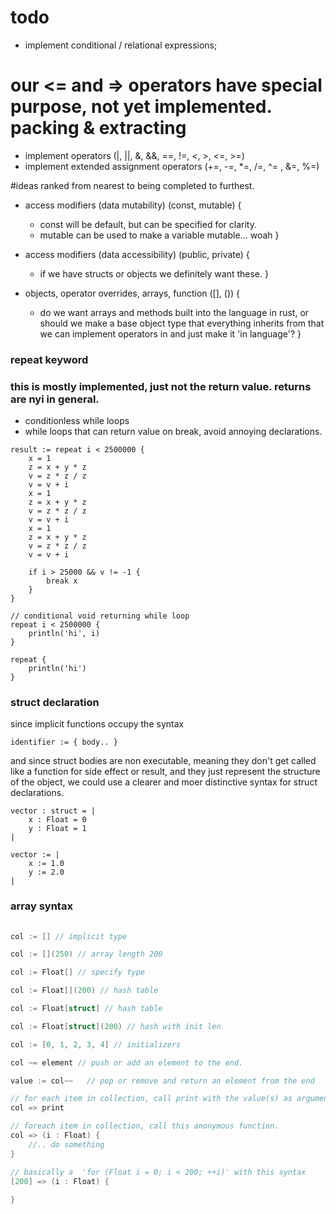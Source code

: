

# todo
- implement conditional / relational expressions;

# our <= and => operators have special purpose, not yet implemented. packing & extracting
- implement operators (|, ||, &, &&, ==, !=, <, >, <=, >=)
- implement extended assignment operators (+=, -=, *=, /=, ^= , &=, %=)

#ideas ranked from nearest to being completed to furthest.
- access modifiers (data mutability) (const, mutable) {
    - const will be default, but can be specified for clarity.
    - mutable can be used to make a variable mutable... woah
}

- access modifiers (data accessibility) (public, private) {
    - if we have structs or objects we definitely want these.
}

- objects, operator overrides, arrays, function ([], ()) {
    - do we want arrays and methods built into the language in rust, or should
    we make a base object type that everything inherits from that we can implement operators in 
    and just make it 'in language'?
}


### repeat keyword

### this is mostly implemented, just not the return value. returns are nyi in general.

- conditionless while loops
- while loops that can return value on break, avoid annoying declarations.
```
result := repeat i < 2500000 {
    x = 1
    z = x + y * z
    v = z * z / z
    v = v + i
    x = 1
    z = x + y * z
    v = z * z / z
    v = v + i
    x = 1
    z = x + y * z
    v = z * z / z
    v = v + i
    
    if i > 25000 && v != -1 {
        break x
    }
}

// conditional void returning while loop
repeat i < 2500000 {
    println('hi', i)
}

repeat {
    println('hi')
}
```


### struct declaration

since implicit functions occupy the syntax

```
identifier := { body.. }
```

and since struct bodies are non executable, meaning
they don't get called like a function for side effect or result,
and they just represent the structure of the object,
we could use a clearer and moer distinctive syntax for struct declarations.

```
vector : struct = |
    x : Float = 0
    y : Float = 1
|

vector := |
    x := 1.0
    y := 2.0
|
```
### array syntax

```cpp
    
col := [] // implicit type

col := [](250) // array length 200

col := Float[] // specify type

col := Float[](200) // hash table

col := Float[struct] // hash table

col := Float[struct](200) // hash with init len

col := [0, 1, 2, 3, 4] // initializers

col ~= element // push or add an element to the end.

value := col~~   // pop or remove and return an element from the end

// for each item in collection, call print with the value(s) as arguments.
col => print

// foreach item in collection, call this anonymous function.
col => (i : Float) {
    //.. do something
}

// basically a  'for (Float i = 0; i < 200; ++i)' with this syntax
[200] => (i : Float) {
    
}





```